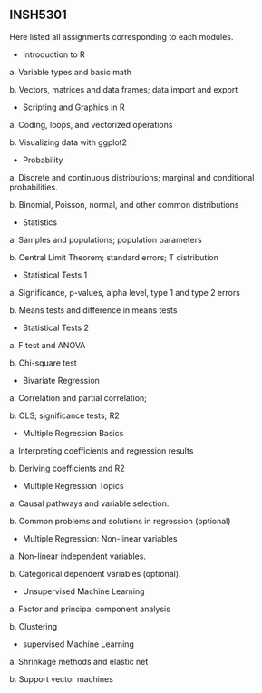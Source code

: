 ## INSH5301
Here listed all assignments corresponding to each modules.

-  	Introduction to R 

a.      Variable types and basic math

b.     Vectors, matrices and data frames; data import and export

- Scripting and Graphics in R
	
a.      Coding, loops, and vectorized operations

b.     Visualizing data with ggplot2

- Probability
	
a.      Discrete and continuous distributions; marginal and conditional probabilities.

b.     Binomial, Poisson, normal, and other common distributions

- Statistics
	
a.      Samples and populations; population parameters

b.     Central Limit Theorem; standard errors; T distribution

- Statistical Tests 1
	
a.      Significance, p-values, alpha level, type 1 and type 2 errors

b.     Means tests and difference in means tests

- Statistical Tests 2
	
a.      F test and ANOVA

b.     Chi-square test

- Bivariate Regression
	
a.      Correlation and partial correlation;

b.     OLS; significance tests; R2

- Multiple Regression Basics
	
a.      Interpreting coefficients and regression results

b.     Deriving coefficients and R2

- Multiple Regression Topics
	
a.     Causal pathways and variable selection.

b.     Common problems and solutions in regression (optional)

- Multiple Regression: Non-linear variables
	
a.     Non-linear independent variables.

b.     Categorical dependent variables (optional).

- Unsupervised Machine Learning
	
a.      Factor and principal component analysis

b.     Clustering

- supervised Machine Learning
	
a.      Shrinkage methods and elastic net

b.     Support vector machines
